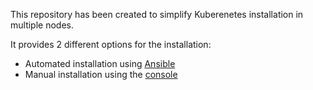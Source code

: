 This repository has been created to simplify Kuberenetes installation in multiple nodes.

It provides 2 different options for the installation:
- Automated installation using [Ansible](ansible/README.md)
- Manual installation using the [console](setup.md)

